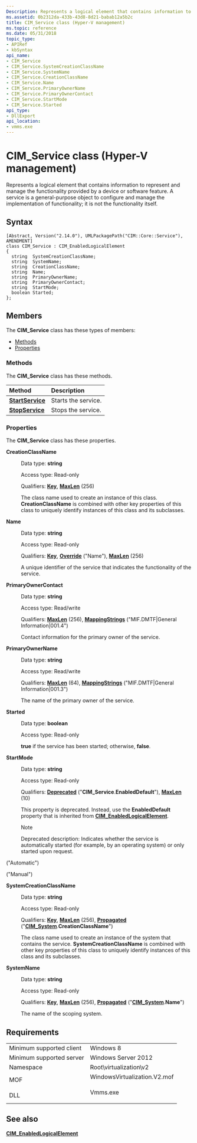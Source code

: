 ```yaml
---
Description: Represents a logical element that contains information to represent and manage the functionality provided by a device or software feature.
ms.assetid: 0b2312da-433b-43d8-8d21-babab12a5b2c
title: CIM_Service class (Hyper-V management)
ms.topic: reference
ms.date: 05/31/2018
topic_type: 
- APIRef
- kbSyntax
api_name: 
- CIM_Service
- CIM_Service.SystemCreationClassName
- CIM_Service.SystemName
- CIM_Service.CreationClassName
- CIM_Service.Name
- CIM_Service.PrimaryOwnerName
- CIM_Service.PrimaryOwnerContact
- CIM_Service.StartMode
- CIM_Service.Started
api_type: 
- DllExport
api_location: 
- vmms.exe
---
```


# CIM_Service class (Hyper-V management)

Represents a logical element that contains information to represent and manage the functionality provided by a device or software feature. A service is a general-purpose object to configure and manage the implementation of functionality; it is not the functionality itself.

## Syntax

``` syntax
[Abstract, Version("2.14.0"), UMLPackagePath("CIM::Core::Service"), AMENDMENT]
class CIM_Service : CIM_EnabledLogicalElement
{
  string  SystemCreationClassName;
  string  SystemName;
  string  CreationClassName;
  string  Name;
  string  PrimaryOwnerName;
  string  PrimaryOwnerContact;
  string  StartMode;
  boolean Started;
};
```

## Members

The **CIM\_Service** class has these types of members:

-   [Methods](#methods)
-   [Properties](#properties)

### Methods

The **CIM\_Service** class has these methods.



| Method                                           | Description                    |
|:-------------------------------------------------|:-------------------------------|
| [**StartService**](cim-service-startservice.md) | Starts the service.<br/> |
| [**StopService**](cim-service-stopservice.md)   | Stops the service.<br/>  |



 

### Properties

The **CIM\_Service** class has these properties.

<dl> <dt>

**CreationClassName**
</dt> <dd> <dl> <dt>

Data type: **string**
</dt> <dt>

Access type: Read-only
</dt> <dt>

Qualifiers: [**Key**](/windows/desktop/WmiSdk/key-qualifier), [**MaxLen**](/windows/desktop/WmiSdk/standard-qualifiers) (256)
</dt> </dl>

The class name used to create an instance of this class. **CreationClassName** is combined with other key properties of this class to uniquely identify instances of this class and its subclasses.

</dd> <dt>

**Name**
</dt> <dd> <dl> <dt>

Data type: **string**
</dt> <dt>

Access type: Read-only
</dt> <dt>

Qualifiers: [**Key**](/windows/desktop/WmiSdk/key-qualifier), [**Override**](/windows/desktop/WmiSdk/standard-qualifiers) ("Name"), [**MaxLen**](/windows/desktop/WmiSdk/standard-qualifiers) (256)
</dt> </dl>

A unique identifier of the service that indicates the functionality of the service.

</dd> <dt>

**PrimaryOwnerContact**
</dt> <dd> <dl> <dt>

Data type: **string**
</dt> <dt>

Access type: Read/write
</dt> <dt>

Qualifiers: [**MaxLen**](/windows/desktop/WmiSdk/standard-qualifiers) (256), [**MappingStrings**](/windows/desktop/WmiSdk/standard-qualifiers) ("MIF.DMTF\|General Information\|001.4")
</dt> </dl>

Contact information for the primary owner of the service.

</dd> <dt>

**PrimaryOwnerName**
</dt> <dd> <dl> <dt>

Data type: **string**
</dt> <dt>

Access type: Read/write
</dt> <dt>

Qualifiers: [**MaxLen**](/windows/desktop/WmiSdk/standard-qualifiers) (64), [**MappingStrings**](/windows/desktop/WmiSdk/standard-qualifiers) ("MIF.DMTF\|General Information\|001.3")
</dt> </dl>

The name of the primary owner of the service.

</dd> <dt>

**Started**
</dt> <dd> <dl> <dt>

Data type: **boolean**
</dt> <dt>

Access type: Read-only
</dt> </dl>

**true** if the service has been started; otherwise, **false**.

</dd> <dt>

**StartMode**
</dt> <dd> <dl> <dt>

Data type: **string**
</dt> <dt>

Access type: Read-only
</dt> <dt>

Qualifiers: [**Deprecated**](/windows/desktop/WmiSdk/standard-wmi-qualifiers) ("**CIM\_Service**.**EnabledDefault**"), [**MaxLen**](/windows/desktop/WmiSdk/standard-qualifiers) (10)
</dt> </dl>

This property is deprecated. Instead, use the **EnabledDefault** property that is inherited from [**CIM\_EnabledLogicalElement**](cim-enabledlogicalelement.md).

> [!Note]  
> Deprecated description: Indicates whether the service is automatically started (for example, by an operating system) or only started upon request.

 

<dt>



 ("Automatic")


</dt> <dd></dd> <dt>



 ("Manual")


</dt> <dd></dd> </dl>

</dd> <dt>

**SystemCreationClassName**
</dt> <dd> <dl> <dt>

Data type: **string**
</dt> <dt>

Access type: Read-only
</dt> <dt>

Qualifiers: [**Key**](/windows/desktop/WmiSdk/key-qualifier), [**MaxLen**](/windows/desktop/WmiSdk/standard-qualifiers) (256), [**Propagated**](/windows/desktop/WmiSdk/standard-qualifiers) ("[**CIM\_System**](cim-system.md).**CreationClassName**")
</dt> </dl>

The class name used to create an instance of the system that contains the service. **SystemCreationClassName** is combined with other key properties of this class to uniquely identify instances of this class and its subclasses.

</dd> <dt>

**SystemName**
</dt> <dd> <dl> <dt>

Data type: **string**
</dt> <dt>

Access type: Read-only
</dt> <dt>

Qualifiers: [**Key**](/windows/desktop/WmiSdk/key-qualifier), [**MaxLen**](/windows/desktop/WmiSdk/standard-qualifiers) (256), [**Propagated**](/windows/desktop/WmiSdk/standard-qualifiers) ("[**CIM\_System**](cim-system.md).**Name**")
</dt> </dl>

The name of the scoping system.

</dd> </dl>

## Requirements



|                                     |                                                                                                         |
|-------------------------------------|---------------------------------------------------------------------------------------------------------|
| Minimum supported client<br/> | Windows 8<br/>                                                                                    |
| Minimum supported server<br/> | Windows Server 2012<br/>                                                                          |
| Namespace<br/>                | Root\\virtualization\\v2<br/>                                                                     |
| MOF<br/>                      | <dl> <dt>WindowsVirtualization.V2.mof</dt> </dl> |
| DLL<br/>                      | <dl> <dt>Vmms.exe</dt> </dl>                     |



## See also

<dl> <dt>

[**CIM\_EnabledLogicalElement**](cim-enabledlogicalelement.md)
</dt> </dl>

 

